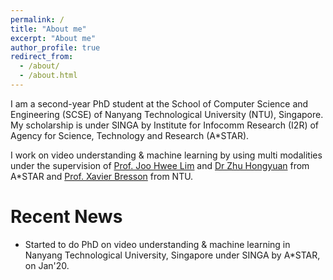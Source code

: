 ```yaml
---
permalink: /
title: "About me"
excerpt: "About me"
author_profile: true
redirect_from: 
  - /about/
  - /about.html
---
```


I am a second-year PhD student at the School of Computer Science and Engineering (SCSE) of Nanyang Technological University (NTU), Singapore. My scholarship is under SINGA by Institute for Infocomm Research (I2R) of Agency for Science, Technology and Research (A*STAR).

I work on video understanding & machine learning by using multi modalities under the supervision of [Prof. Joo Hwee Lim](https://scholar.google.com/citations?user=BjEDX4EAAAAJ&hl=en) and [Dr Zhu Hongyuan](https://hongyuanzhu.github.io/) from A*STAR and [Prof. Xavier Bresson](https://www3.ntu.edu.sg/home/xbresson/index.html) from NTU.

Recent News
======
* Started to do PhD on video understanding & machine learning in Nanyang Technological University, Singapore under SINGA by A*STAR, on Jan'20.